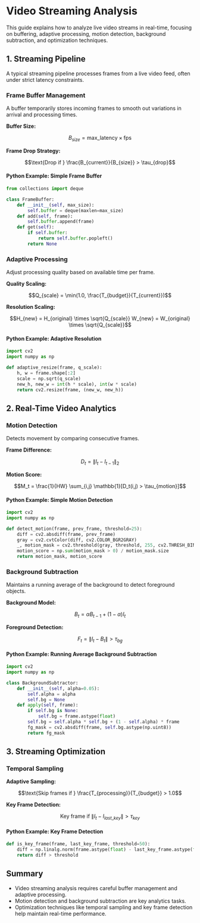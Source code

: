 # Video Streaming Analysis

This guide explains how to analyze live video streams in real-time, focusing on buffering, adaptive processing, motion detection, background subtraction, and optimization techniques.

## 1. Streaming Pipeline

A typical streaming pipeline processes frames from a live video feed, often under strict latency constraints.

### Frame Buffer Management

A buffer temporarily stores incoming frames to smooth out variations in arrival and processing times.

**Buffer Size:**
```math
B_{size} = \text{max\_latency} \times \text{fps}
```

**Frame Drop Strategy:**
```math
\text{Drop if } \frac{B_{current}}{B_{size}} > \tau_{drop}
```

#### Python Example: Simple Frame Buffer
```python
from collections import deque

class FrameBuffer:
    def __init__(self, max_size):
        self.buffer = deque(maxlen=max_size)
    def add(self, frame):
        self.buffer.append(frame)
    def get(self):
        if self.buffer:
            return self.buffer.popleft()
        return None
```

### Adaptive Processing

Adjust processing quality based on available time per frame.

**Quality Scaling:**
```math
Q_{scale} = \min(1.0, \frac{T_{budget}}{T_{current}})
```

**Resolution Scaling:**
```math
H_{new} = H_{original} \times \sqrt{Q_{scale}}
W_{new} = W_{original} \times \sqrt{Q_{scale}}
```

#### Python Example: Adaptive Resolution
```python
import cv2
import numpy as np

def adaptive_resize(frame, q_scale):
    h, w = frame.shape[:2]
    scale = np.sqrt(q_scale)
    new_h, new_w = int(h * scale), int(w * scale)
    return cv2.resize(frame, (new_w, new_h))
```

## 2. Real-Time Video Analytics

### Motion Detection

Detects movement by comparing consecutive frames.

**Frame Difference:**
```math
D_t = \|I_t - I_{t-1}\|_2
```

**Motion Score:**
```math
M_t = \frac{1}{HW} \sum_{i,j} \mathbb{1}[D_t(i,j) > \tau_{motion}]
```

#### Python Example: Simple Motion Detection
```python
import cv2
import numpy as np

def detect_motion(frame, prev_frame, threshold=25):
    diff = cv2.absdiff(frame, prev_frame)
    gray = cv2.cvtColor(diff, cv2.COLOR_BGR2GRAY)
    _, motion_mask = cv2.threshold(gray, threshold, 255, cv2.THRESH_BINARY)
    motion_score = np.sum(motion_mask > 0) / motion_mask.size
    return motion_mask, motion_score
```

### Background Subtraction

Maintains a running average of the background to detect foreground objects.

**Background Model:**
```math
B_t = \alpha B_{t-1} + (1-\alpha) I_t
```

**Foreground Detection:**
```math
F_t = \|I_t - B_t\| > \tau_{bg}
```

#### Python Example: Running Average Background Subtraction
```python
import cv2
import numpy as np

class BackgroundSubtractor:
    def __init__(self, alpha=0.05):
        self.alpha = alpha
        self.bg = None
    def apply(self, frame):
        if self.bg is None:
            self.bg = frame.astype(float)
        self.bg = self.alpha * self.bg + (1 - self.alpha) * frame
        fg_mask = cv2.absdiff(frame, self.bg.astype(np.uint8))
        return fg_mask
```

## 3. Streaming Optimization

### Temporal Sampling

**Adaptive Sampling:**
```math
\text{Skip frames if } \frac{T_{processing}}{T_{budget}} > 1.0
```

**Key Frame Detection:**
```math
\text{Key frame if } \|I_t - I_{last\_key}\| > \tau_{key}
```

#### Python Example: Key Frame Detection
```python
def is_key_frame(frame, last_key_frame, threshold=50):
    diff = np.linalg.norm(frame.astype(float) - last_key_frame.astype(float))
    return diff > threshold
```

## Summary
- Video streaming analysis requires careful buffer management and adaptive processing.
- Motion detection and background subtraction are key analytics tasks.
- Optimization techniques like temporal sampling and key frame detection help maintain real-time performance. 
